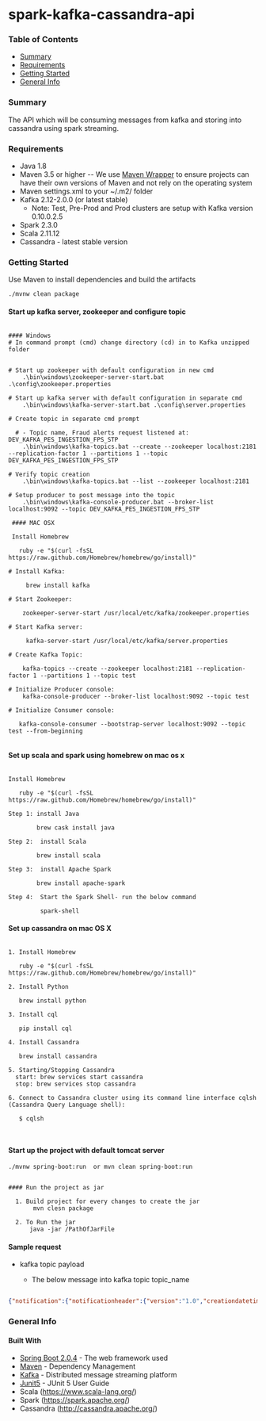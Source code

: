 # spark-kafka-cassandra-api


### Table of Contents

* [Summary](#summary)
* [Requirements](#requirements)
* [Getting Started](#getting-started)
* [General Info](#general-info)

### Summary

The API which will be consuming messages from kafka and storing into cassandra using spark streaming.

### Requirements

* Java 1.8
* Maven 3.5 or higher
   -- We use [Maven Wrapper](https://github.com/takari/takari-maven-plugin) to ensure projects can have their own versions of Maven and not rely on the operating system
* Maven settings.xml to your ~/.m2/ folder
* Kafka 2.12-2.0.0 (or latest stable)
    - Note: Test, Pre-Prod and Prod clusters are setup with Kafka version 0.10.0.2.5
* Spark 2.3.0
* Scala 2.11.12
* Cassandra - latest stable version

### Getting Started

Use Maven to install dependencies and build the artifacts
```
./mvnw clean package
```

#### Start up kafka server, zookeeper and configure topic

```text

#### Windows
# In command prompt (cmd) change directory (cd) in to Kafka unzipped folder


# Start up zookeeper with default configuration in new cmd
    .\bin\windows\zookeeper-server-start.bat .\config\zookeeper.properties

# Start up kafka server with default configuration in separate cmd
    .\bin\windows\kafka-server-start.bat .\config\server.properties
    
# Create topic in separate cmd prompt

  # - Topic name, Fraud alerts request listened at: DEV_KAFKA_PES_INGESTION_FPS_STP
    .\bin\windows\kafka-topics.bat --create --zookeeper localhost:2181 --replication-factor 1 --partitions 1 --topic DEV_KAFKA_PES_INGESTION_FPS_STP
    
# Verify topic creation
    .\bin\windows\kafka-topics.bat --list --zookeeper localhost:2181

# Setup producer to post message into the topic
    .\bin\windows\kafka-console-producer.bat --broker-list localhost:9092 --topic DEV_KAFKA_PES_INGESTION_FPS_STP
    
 #### MAC OSX
 
 Install Homebrew

   ruby -e "$(curl -fsSL https://raw.github.com/Homebrew/homebrew/go/install)"
 
# Install Kafka:

     brew install kafka
 
# Start Zookeeper:

    zookeeper-server-start /usr/local/etc/kafka/zookeeper.properties
    
# Start Kafka server:

     kafka-server-start /usr/local/etc/kafka/server.properties

# Create Kafka Topic:

    kafka-topics --create --zookeeper localhost:2181 --replication-factor 1 --partitions 1 --topic test
    
# Initialize Producer console:
    kafka-console-producer --broker-list localhost:9092 --topic test

# Initialize Consumer console:

   kafka-console-consumer --bootstrap-server localhost:9092 --topic test --from-beginning
 
```

#### Set up scala and spark using homebrew on mac os x

``` text

Install Homebrew

   ruby -e "$(curl -fsSL https://raw.github.com/Homebrew/homebrew/go/install)"

Step 1: install Java

        brew cask install java

Step 2:  install Scala

        brew install scala
        
Step 3:  install Apache Spark

        brew install apache-spark
        
Step 4:  Start the Spark Shell- run the below command

         spark-shell

```

#### Set up cassandra on mac OS X

``` text

1. Install Homebrew

   ruby -e "$(curl -fsSL https://raw.github.com/Homebrew/homebrew/go/install)"

2. Install Python

   brew install python

3. Install cql

   pip install cql

4. Install Cassandra

   brew install cassandra

5. Starting/Stopping Cassandra
  start: brew services start cassandra
  stop: brew services stop cassandra

6. Connect to Cassandra cluster using its command line interface cqlsh (Cassandra Query Language shell):

   $ cqlsh
   
   
```

#### Start up the project with default tomcat server

```
./mvnw spring-boot:run  or mvn clean spring-boot:run


#### Run the project as jar 

  1. Build project for every changes to create the jar
       mvn clesn package
       
  2. To Run the jar
      java -jar /PathOfJarFile

```

#### Sample request

* kafka topic payload

    - The below message into kafka topic topic_name

```json

{"notification":{"notificationheader":{"version":"1.0","creationdatetime":"2019-01-29T12:07:32.587Z","notificationkey":"TN1144551000200220","numberofevents":1},"event":[{"eventid":"DBJ12345","occurrencedatetime":"2019-01-29T12:07:32.587Z","detectiondatetime":"2019-01-29T12:07:32.587Z","sourcesystemid":"AL02298","version":"1.0","type":"Status","category":"Payments","paymenteventdetails":{"channelattributes":{"servicerequest":{"servicename":"FPSPaymentEventNotification","fromsystem":"AL02298"}},"paymenteventheader":{"paymentuniqueid":"TN1144551000200220","paymentinstancenumber":"1","paymentscheme":"FPS","paymentcontext":"Inbound","paymentdestination":"Internal","onuspayment":"Yes","paymentstage":{"applicationtrackingid":"Accepted"}},"paymentdetails":{"lbgpaymentinformation":{"uattnd":"No","dbtst":"BOOK","lbgchargeamount":{"lbgchrgamt":50,"lbgchrgamtccy":"GBP"},"debitamount":{"dbtamt":1000,"dbtamtccy":"GBP"},"creditamount":{"cdtamt":1000,"cdtamtccy":"GBP"}},"paymentmessagetype":"FIToFICstmrCdtTrf","fitoficstmrcdttrf":{"grphdr":{"msgid":"DBJ12345","credttm":"2019-01-29T12:07:32.587Z","nboftxs":1,"sttlminf":{"sttlmmtd":"CLRG"}},"cdttrftxinf":[{"pmtid":{"endtoendid":"EndtoEndRef","txid":"123456789012345678"},"pmttpinf":{"lclinstrm":{"prtry":"10"}},"intrbksttlmamt":{"ccy":"GBP","amt":1000},"accptncdttm":"2019-01-29T12:07:32.587Z","instdamt":{"ccy":"GBP","amt":1000},"xchgrate":263.3,"chrgbr":"CHAR","chrgsinf":[{"ccy":"GBP","amt":50}],"instgagt":{"fininstnid":{"clrsysmmbid":{"mmbid":"111111"}}},"dbtracct":{"id":{"othr":{"id":"87654321"}},"nm":"OriginatingCustAcctNam"},"dbtragt":{"fininstnid":{"clrsysmmbid":{"mmbid":"654321"}}},"cdtragt":{"fininstnid":{"clrsysmmbid":{"mmbid":"123456"}}},"cdtracct":{"id":{"othr":{"id":"12345678"}},"tp":{"prtry":"S"},"nm":"BeneficiaryCustAcctNam"},"purp":{"cd":"Pur"},"rmtinf":{"strd":[{"cdtrrefinf":{"ref":"1234567891234567"}}]}}]}}}}]}}

```

### General Info

#### Built With

* [Spring Boot 2.0.4](https://docs.spring.io/spring-boot/docs/current/reference/htmlsingle/) - The web framework used
* [Maven](https://maven.apache.org/) - Dependency Management
* [Kafka](https://kafka.apache.org/) - Distributed message streaming platform
* [Junit5](https://junit.org/junit5/docs/current/user-guide/) - JUnit 5 User Guide
* Scala (https://www.scala-lang.org/)
* Spark (https://spark.apache.org/)
* Cassandra (http://cassandra.apache.org/)


